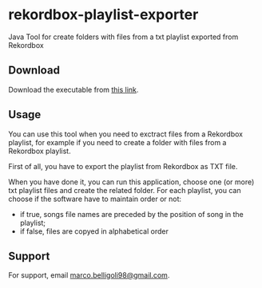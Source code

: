 # rekordbox-playlist-exporter

Java Tool for create folders with files from a txt playlist exported from Rekordbox

## Download

Download the executable from [this link](http:......).

## Usage

You can use this tool when you need to exctract files from a Rekordbox playlist, for example if you need to create a
folder with files from a Rekordbox playlist.

First of all, you have to export the playlist from Rekordbox as TXT file.

When you have done it, you can run this application, choose one (or more) txt playlist files and create the related
folder.
For each playlist, you can choose if the software have to maintain order or not:

- if true, songs file names are preceded by the position of song in the playlist;
- if false, files are copyed in alphabetical order

## Support

For support, email marco.belligoli98@gmail.com.